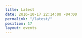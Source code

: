 ```yaml
---
title: Latest
date: 2016-10-17 22:14:00 -04:00
permalink: "/latest/"
position: 17
layout: events
---
```


